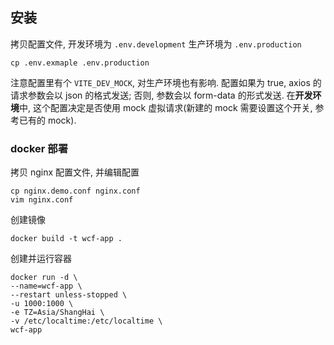 ## 安装
拷贝配置文件, 开发环境为 `.env.development` 生产环境为 `.env.production`
```shell
cp .env.exmaple .env.production
```

注意配置里有个 `VITE_DEV_MOCK`, 对生产环境也有影响. 配置如果为 true, axios 的请求参数会以 json 的格式发送; 
否则, 参数会以 form-data 的形式发送. 
在**开发环境**中, 这个配置决定是否使用 mock 虚拟请求(新建的 mock 需要设置这个开关, 参考已有的 mock).

### docker 部署
拷贝 nginx 配置文件, 并编辑配置
```shell
cp nginx.demo.conf nginx.conf
vim nginx.conf
```

创建镜像
```shell
docker build -t wcf-app .
```

创建并运行容器
```shell
docker run -d \
--name=wcf-app \
--restart unless-stopped \
-u 1000:1000 \
-e TZ=Asia/ShangHai \
-v /etc/localtime:/etc/localtime \
wcf-app
```